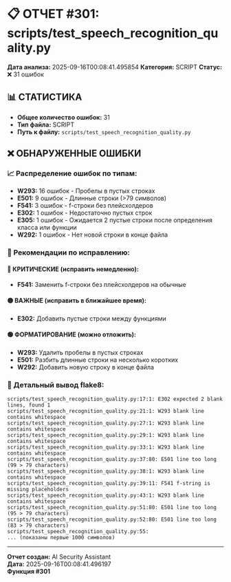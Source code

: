 # 📋 ОТЧЕТ #301: scripts/test_speech_recognition_quality.py

**Дата анализа:** 2025-09-16T00:08:41.495854
**Категория:** SCRIPT
**Статус:** ❌ 31 ошибок

## 📊 СТАТИСТИКА

- **Общее количество ошибок:** 31
- **Тип файла:** SCRIPT
- **Путь к файлу:** `scripts/test_speech_recognition_quality.py`

## ❌ ОБНАРУЖЕННЫЕ ОШИБКИ

### 📈 Распределение ошибок по типам:

- **W293:** 16 ошибок - Пробелы в пустых строках
- **E501:** 9 ошибок - Длинные строки (>79 символов)
- **F541:** 3 ошибок - f-строки без плейсхолдеров
- **E302:** 1 ошибок - Недостаточно пустых строк
- **E305:** 1 ошибок - Ожидается 2 пустые строки после определения класса или функции
- **W292:** 1 ошибок - Нет новой строки в конце файла

### 🎯 Рекомендации по исправлению:

#### 🔴 КРИТИЧЕСКИЕ (исправить немедленно):
- **F541:** Заменить f-строки без плейсхолдеров на обычные

#### 🟡 ВАЖНЫЕ (исправить в ближайшее время):
- **E302:** Добавить пустые строки между функциями

#### 🟢 ФОРМАТИРОВАНИЕ (можно отложить):
- **W293:** Удалить пробелы в пустых строках
- **E501:** Разбить длинные строки на несколько коротких
- **W292:** Добавить новую строку в конце файла

### 📝 Детальный вывод flake8:

```
scripts/test_speech_recognition_quality.py:17:1: E302 expected 2 blank lines, found 1
scripts/test_speech_recognition_quality.py:21:1: W293 blank line contains whitespace
scripts/test_speech_recognition_quality.py:27:1: W293 blank line contains whitespace
scripts/test_speech_recognition_quality.py:29:1: W293 blank line contains whitespace
scripts/test_speech_recognition_quality.py:33:1: W293 blank line contains whitespace
scripts/test_speech_recognition_quality.py:37:80: E501 line too long (99 > 79 characters)
scripts/test_speech_recognition_quality.py:38:1: W293 blank line contains whitespace
scripts/test_speech_recognition_quality.py:39:11: F541 f-string is missing placeholders
scripts/test_speech_recognition_quality.py:43:1: W293 blank line contains whitespace
scripts/test_speech_recognition_quality.py:51:80: E501 line too long (95 > 79 characters)
scripts/test_speech_recognition_quality.py:52:80: E501 line too long (83 > 79 characters)
scripts/test_speech_recognition_quality.py:55:
... (показаны первые 1000 символов)
```

---
**Отчет создан:** AI Security Assistant  
**Дата:** 2025-09-16T00:08:41.496197  
**Функция #301**
